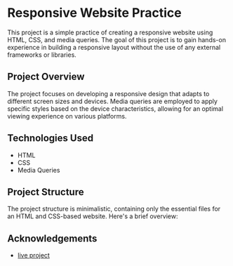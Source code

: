 # Responsive Website Practice

This project is a simple practice of creating a responsive website using HTML, CSS, and media queries. The goal of this project is to gain hands-on experience in building a responsive layout without the use of any external frameworks or libraries.

## Project Overview

The project focuses on developing a responsive design that adapts to different screen sizes and devices. Media queries are employed to apply specific styles based on the device characteristics, allowing for an optimal viewing experience on various platforms.

## Technologies Used

- HTML
- CSS
- Media Queries

## Project Structure

The project structure is minimalistic, containing only the essential files for an HTML and CSS-based website. Here's a brief overview:


## Acknowledgements

 - [live project](https://hrhabib07.github.io/pro-gamer/)
 

